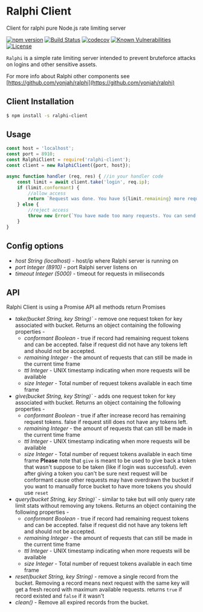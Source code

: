 # Ralphi Client
Client for ralphi pure Node.js rate limiting server

[![npm version](https://img.shields.io/npm/v/ralphi-client.svg)](https://www.npmjs.com/package/ralphi-client)
[![Build Status](https://travis-ci.org/yonjah/ralphi.svg?branch=master)](https://travis-ci.org/yonjah/ralphi)
[![codecov](https://codecov.io/gh/yonjah/ralphi/branch/master/graph/badge.svg)](https://codecov.io/gh/yonjah/ralphi)
[![Known Vulnerabilities](https://snyk.io/test/npm/ralphi-client/badge.svg)](https://snyk.io/test/npm/ralphi-client)
[![License](https://img.shields.io/npm/l/ralphi.svg?maxAge=2592000?style=plastic)](https://github.com/yonjah/ralphi/blob/master/LICENSE)

`Ralphi` is a simple rate limiting server intended to prevent bruteforce attacks on logins and other sensitive assets.

For more info about Ralphi other components see [https://github.com/yonjah/ralphi](https://github.com/yonjah/ralphi)

## Client Installation

```bash
$ npm install -s ralphi-client
```

## Usage
<!-- eslint-disable strict,no-unused-vars -->

```js
const host = 'localhost';
const port = 8910;
const RalphiClient = require('ralphi-client');
const client = new RalphiClient({port, host});

async function handler (req, res) { //in your handler code
    const limit = await client.take('login', req.ip);
    if (limit.conformant) {
        //allow access
        return `Request was done. You have ${limit.remaining} more requests until ${new Date(limit.ttl * 1000)}`;
    } else {
        //reject access
        throw new Error(`You have made too many requests. You can send ${limit.size} requests after ${new Date(limit.ttl * 1000)}`);
    }
}
```

## Config options
- _host String (localhost)_ - host/ip  where Ralphi server is running on
- _port Integer (8910)_ - port Ralphi server listens on
- _timeout Integer (5000)_ - timeout for requests in miliseconds

## API
Ralphi Client is using a Promise API all methods return Promises
- _take(bucket String, key String)`_ - remove one request token for key associated with bucket.
    Returns an object containing the following properties -
    - _conformant Boolean_ - true if record had remaining request tokens and can be accepted. false if request did not have any tokens left and should not be accepted.
    - _remaining Integer_  - the amount of requests that can still be made in the current time frame
    - _ttl Integer_ - UNIX timestamp indicating when more requests will be available
    - _size Integer_ - Total number of request tokens available in each time frame
- _give(bucket String, key String)`_ - adds one request token for key associated with bucket.
    Returns an object containing the following properties -
    - _conformant Boolean_ - true if after increase record has remaining request tokens. false if request still does not have any tokens left.
    - _remaining Integer_  - the amount of requests that can still be made in the current time frame
    - _ttl Integer_ - UNIX timestamp indicating when more requests will be available
    - _size Integer_ - Total number of request tokens available in each time frame
    **Please** note that `give` is meant to be used to give back a token that wasn't suppose to be taken (like if login was successful). even after giving a token you can't be sure next request will be conformant cause other requests may have overdrawn the bucket if you want to manually force bucket to have more tokens you should use `reset`
- _query(bucket String, key String)`_ - similar to take but will only query rate limit stats without removing any tokens.
    Returns an object containing the following properties -
    - _conformant Boolean_ - true if record had remaining request tokens and can be accepted. false if request did not have any tokens left and should not be accepted.
    - _remaining Integer_  - the amount of requests that can still be made in the current time frame
    - _ttl Integer_ - UNIX timestamp indicating when more requests will be available
    - _size Integer_ - Total number of request tokens available in each time frame
- _reset(bucket String, key String)_ - remove a single record from the bucket.
    Removing a record means next request with the same key will get a fresh record with maximum available requests. 
    returns `true` if record existed and `false` if it wasn't
- _clean()_ - Remove all expired records from the bucket.